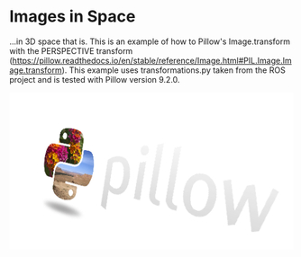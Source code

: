 # Images in Space

...in 3D space that is. This is an example of how to Pillow's Image.transform
with the PERSPECTIVE transform (https://pillow.readthedocs.io/en/stable/reference/Image.html#PIL.Image.Image.transform).
This example uses transformations.py taken from the ROS project and is tested with Pillow version 9.2.0.

![](./output_image.png)
